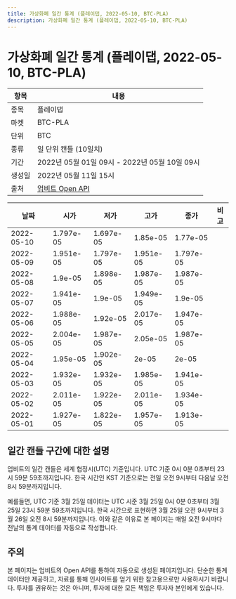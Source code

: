 ```yaml
---
title: 가상화폐 일간 통계 (플레이댑, 2022-05-10, BTC-PLA)
description: 가상화폐 일간 통계 (플레이댑, 2022-05-10, BTC-PLA)
---
```



가상화폐 일간 통계 (플레이댑, 2022-05-10, BTC-PLA)
===

|항목|내용|
|--|--|
|종목|플레이댑|
|마켓|BTC-PLA|
|단위|BTC|
|종류|일 단위 캔들 (10일치)|
|기간|2022년 05월 01일 09시 - 2022년 05월 10일 09시|
|생성일|2022년 05월 11일 15시|
|출처|[업비트 Open API](https://docs.upbit.com)|


|날짜|시가|저가|고가|종가|비고|
|--|--|--|--|--|--|
|2022-05-10|1.797e-05|1.697e-05|1.85e-05|1.77e-05|    |
|2022-05-09|1.951e-05|1.797e-05|1.951e-05|1.797e-05|    |
|2022-05-08|1.9e-05|1.898e-05|1.987e-05|1.987e-05|    |
|2022-05-07|1.941e-05|1.9e-05|1.949e-05|1.9e-05|    |
|2022-05-06|1.988e-05|1.92e-05|2.017e-05|1.947e-05|    |
|2022-05-05|2.004e-05|1.987e-05|2.05e-05|1.987e-05|    |
|2022-05-04|1.95e-05|1.902e-05|2e-05|2e-05|    |
|2022-05-03|1.932e-05|1.932e-05|1.985e-05|1.941e-05|    |
|2022-05-02|2.011e-05|1.922e-05|2.011e-05|1.934e-05|    |
|2022-05-01|1.927e-05|1.822e-05|1.957e-05|1.913e-05|    |


일간 캔들 구간에 대한 설명
---


업비트의 일간 캔들은 세계 협정시(UTC) 기준입니다. 
UTC 기준 0시 0분 0초부터 23시 59분 59초까지입니다. 
한국 시간인 KST 기준으로는 전일 오전 9시부터 다음날 오전 8시 59분까지입니다. 


예를들면, UTC 기준 3월 25일 데이터는 UTC 시준 3월 25일 0시 0분 0초부터 3월 25일 23시 59분 59초까지입니다. 
한국 시간으로 표현하면 3월 25일 오전 9시부터 3월 26일 오전 8시 59분까지입니다. 
이와 같은 이유로 본 페이지는 매일 오전 9시마다 전날의 통계 데이터를 자동으로 작성합니다. 


주의
---


본 페이지는 업비트의 Open API를 통하여 자동으로 생성된 페이지입니다. 
단순한 통계 데이터만 제공하고, 자료를 통해 인사이트를 얻기 위한 참고용으로만 사용하시기 바랍니다. 
투자를 권유하는 것은 아니며, 투자에 대한 모든 책임은 투자자 본인에게 있습니다. 
